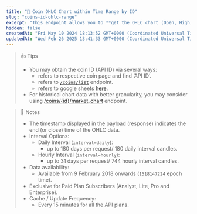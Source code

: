 ```yaml
---
title: "💼 Coin OHLC Chart within Time Range by ID"
slug: "coins-id-ohlc-range"
excerpt: "This endpoint allows you to **get the OHLC chart (Open, High, Low, Close) of a coin within a range of timestamp based on particular coin ID**"
hidden: false
createdAt: "Fri May 10 2024 18:13:52 GMT+0000 (Coordinated Universal Time)"
updatedAt: "Wed Feb 26 2025 13:41:33 GMT+0000 (Coordinated Universal Time)"
---
```

> 👍 Tips
> 
> - You may obtain the coin ID (API ID) via several ways:
>   - refers to respective coin page and find ‘API ID’.
>   - refers to [`/coins/list`](/reference/coins-list) endpoint.
>   - refers to google sheets [here](https://docs.google.com/spreadsheets/d/1wTTuxXt8n9q7C4NDXqQpI3wpKu1_5bGVmP9Xz0XGSyU/edit?usp=sharing).
> - For historical chart data with better granularity, you may consider using [/coins/{id}/market_chart](/reference/coins-id-market-chart) endpoint.

> 📘 Notes
> 
> - The timestamp displayed in the payload (response) indicates the end (or close) time of the OHLC data.
> - Interval Options:
>   - Daily Interval (`interval=daily`):
>     - up to 180 days per request/ 180 daily interval candles.
>   - Hourly Interval (`interval=hourly`):
>     - up to 31 days per request/ 744 hourly interval candles.
> - Data availability: 
>   - Available from 9 February 2018 onwards (`1518147224` epoch time).
> - Exclusive for Paid Plan Subscribers (Analyst, Lite, Pro and Enterprise).
> - Cache / Update Frequency: 
>   - Every 15 minutes for all the API plans.
